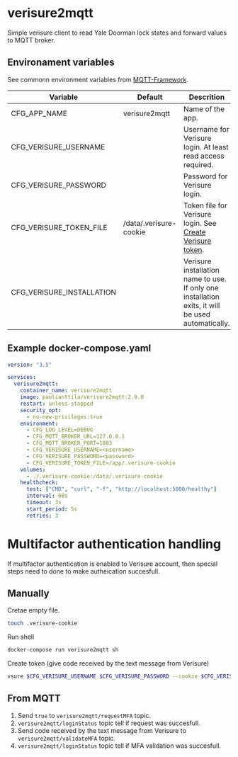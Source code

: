 # verisure2mqtt

Simple verisure client to read Yale Doorman lock states and forward values to MQTT broker.

## Environament variables

See commonn environment variables from [MQTT-Framework](https://github.com/paulianttila/MQTT-Framework).

| **Variable**               | **Default**            | **Descrition**                                                                                    |
|----------------------------|------------------------|---------------------------------------------------------------------------------------------------|
| CFG_APP_NAME               | verisure2mqtt          | Name of the app.                                                                                  |
| CFG_VERISURE_USERNAME      |                        | Username for Verisure login. At least read access required.                                       |
| CFG_VERISURE_PASSWORD      |                        | Password for Verisure login.                                                                      |
| CFG_VERISURE_TOKEN_FILE    | /data/.verisure-cookie | Token file for Verisure login. See [Create Verisure token](#create-verisure-token).               |
| CFG_VERISURE_INSTALLATION  |                        | Verisure installation name to use. If only one installation exits, it will be used automatically. |

## Example docker-compose.yaml

```yaml
version: "3.5"

services:
  verisure2mqtt:
    container_name: verisure2mqtt
    image: paulianttila/verisure2mqtt:2.0.0
    restart: unless-stopped
    security_opt:
      - no-new-privileges:true
    environment:
      - CFG_LOG_LEVEL=DEBUG
      - CFG_MQTT_BROKER_URL=127.0.0.1
      - CFG_MQTT_BROKER_PORT=1883
      - CFG_VERISURE_USERNAME=<username>
      - CFG_VERISURE_PASSWORD=<password>
      - CFG_VERISURE_TOKEN_FILE=/app/.verisure-cookie
    volumes:
      - ./.verisure-cookie:/data/.verisure-cookie
    healthcheck:
      test: ["CMD", "curl", "-f", "http://localhost:5000/healthy"]
      interval: 60s
      timeout: 3s
      start_period: 5s
      retries: 3
 ```


 # Multifactor authentication handling

 If multifactor authentication is enabled to Verisure account, then special steps need to done to make autheication succesfull.

 ## Manually

Cretae empty file.

```bash
touch .verisure-cookie
```

Run shell
```bash
docker-compose run verisure2mqtt sh
```

Create token (give code received by the text message from Verisure)
```bash
vsure $CFG_VERISURE_USERNAME $CFG_VERISURE_PASSWORD --cookie $CFG_VERISURE_TOKEN_FILE --mfa
```

## From MQTT

1. Send `true` to `verisure2mqtt/requestMFA` topic.
2. `verisure2mqtt/loginStatus` topic tell if request was succesfull.
3. Send code received by the text message from Verisure to `verisure2mqtt/validateMFA` topic.
4. `verisure2mqtt/loginStatus` topic tell if MFA validation was succesfull.